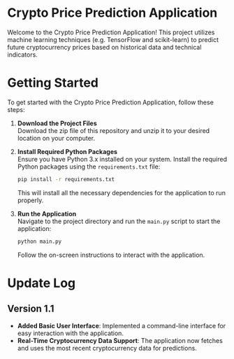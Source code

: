 # Crypto Price Prediction Application

Welcome to the Crypto Price Prediction Application! This project utilizes machine learning techniques (e.g. TensorFlow and scikit-learn) to predict future cryptocurrency prices based on historical data and technical indicators.

# Getting Started

To get started with the Crypto Price Prediction Application, follow these steps:

1. **Download the Project Files**  
   Download the zip file of this repository and unzip it to your desired location on your computer.

2. **Install Required Python Packages**  
   Ensure you have Python 3.x installed on your system. Install the required Python packages using the `requirements.txt` file:

   ```bash
   pip install -r requirements.txt
   ```

   This will install all the necessary dependencies for the application to run properly.

3. **Run the Application**  
   Navigate to the project directory and run the `main.py` script to start the application:

   ```bash
   python main.py
   ```

   Follow the on-screen instructions to interact with the application.

# Update Log

## Version 1.1

- **Added Basic User Interface**: Implemented a command-line interface for easy interaction with the application.
- **Real-Time Cryptocurrency Data Support**: The application now fetches and uses the most recent cryptocurrency data for predictions.
